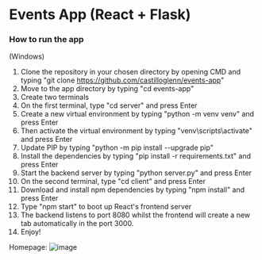 # Events App  (React + Flask)

### How to run the app 

(Windows)
1. Clone the repository in your chosen directory by opening CMD and typing "git clone https://github.com/castilloglenn/events-app"
2. Move to the app directory by typing "cd events-app"
3. Create two terminals
4. On the first terminal, type "cd server" and press Enter
5. Create a new virtual environment by typing "python -m venv venv" and press Enter
6. Then activate the virtual environment by typing "venv\scripts\activate" and press Enter
7. Update PIP by typing "python -m pip install --upgrade pip"
8. Install the dependencies by typing "pip install -r requirements.txt" and press Enter
9. Start the backend server by typing "python server.py" and press Enter
10. On the second terminal, type "cd client" and press Enter
11. Download and install npm dependencies by typing "npm install" and press Enter
12. Type "npm start" to boot up React's frontend server
13. The backend listens to port 8080 whilst the frontend will create a new tab automatically in the port 3000.
14. Enjoy!


Homepage:
![image](https://github.com/castilloglenn/events-app/assets/55197203/2da5bd78-cc96-4f51-ba8e-6d346e2b1800)
